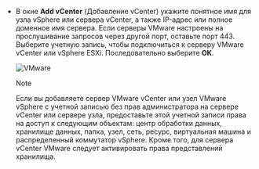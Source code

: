 * В окне **Add vCenter** (Добавление vCenter) укажите понятное имя для узла vSphere или сервера vCenter, а также IP-адрес или полное доменное имя сервера. Если серверы VMware настроены на прослушивание запросов через другой порт, оставьте порт 443. Выберите учетную запись, чтобы подключиться к серверу VMware vCenter или vSphere ESXi. Последовательно выберите **ОК**.

    ![VMware](./media/site-recovery-add-vcenter/vmware-server.png)

   > [!NOTE]
   > Если вы добавляете сервер VMware vCenter или узел VMware vSphere с учетной записью без прав администратора на сервере vCenter или сервере узла, предоставьте этой учетной записи права на доступ к следующим объектам: центр обработки данных, хранилище данных, папка, узел, сеть, ресурс, виртуальная машина и распределенный коммутатор vSphere. Кроме того, для сервера vCenter VMware следует активировать права представлений хранилища.
